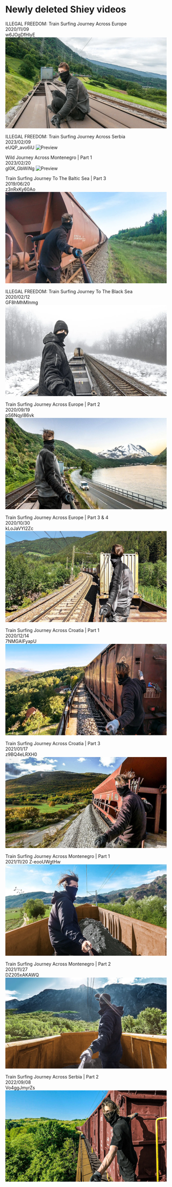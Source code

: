# Newly deleted Shiey videos

ILLEGAL FREEDOM: Train Surfing Journey Across Europe  
2020/11/09  
w6JOgDfHlyE
![Preview](video_preview/ILLEGAL_FREEDOM_-_Train_Surfing_Journey_Across_Europe.webp)

ILLEGAL FREEDOM: Train Surfing Journey Across Serbia  
2023/02/09  
eUQP_avo6iU
![Preview](video_preview/ILLEGAL_FREEDOM：_Train_Surfing_Journey_Across_Serbia.webp)

Wild Journey Across Montenegro | Part 1  
2023/02/20  
gI0K_GbWiNg
![Preview](video_preview/Wild_Journey_Across_Montenegro_｜_Part_1.webp)

Train Surfing Journey To The Baltic Sea | Part 3  
2019/06/20  
z3nRxKy60Ao
![Preview](video_preview/Train_Surfing_Journey_To_The_Baltic_Sea___Part_3.webp)


ILLEGAL FREEDOM: Train Surfing Journey To The Black Sea  
2020/02/12  
GF8hMhMlnmg
![Preview](video_preview/ILLEGAL_FREEDOM_-_Train_Surfing_Journey_To_The_Black_Sea.webp)


Train Surfing Journey Across Europe | Part 2  
2020/09/19  
pS6Nqyl86vk
![Preview](video_preview/Train_Surfing_Journey_Across_Europe___Part_2.jpg)

Train Surfing Journey Across Europe | Part 3 & 4  
2020/10/30  
kLoJaVYI2Zc
![Preview](video_preview/Train_Surfing_Journey_Across_Europe___Part_3_&_4.jpg)

Train Surfing Journey Across Croatia | Part 1  
2020/12/14  
7NMGAIFyapU
![Preview](video_preview/Train_Surfing_Journey_Across_Croatia___Part_1.jpg)


Train Surfing Journey Across Croatia | Part 3  
2021/01/17  
z9BQ4eLRXH0
![Preview](video_preview/Train_Surfing_Journey_Across_Croatia___Part_3.webp)

Train Surfing Journey Across Montenegro | Part 1  
2021/11/20
Z-eooUWgtHw
![Preview](video_preview/Train_Surfing_Journey_Across_Montenegro___Part_1.webp)

Train Surfing Journey Across Montenegro | Part 2  
2021/11/27  
DZ205xAKAWQ
![Preview](video_preview/Train_Surfing_Journey_Across_Montenegro___Part_2.webp)


Train Surfing Journey Across Serbia | Part 2  
2022/09/08  
Vo4ggJmyrZs
![Preview](video_preview/Train_Surfing_Journey_Across_Serbia___Part_2.webp)










